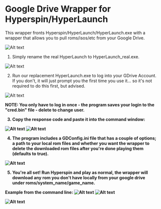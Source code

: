# Google Drive Wrapper for Hyperspin/HyperLaunch

This wrapper fronts Hyperspin/HyperLaunch/HyperLaunch.exe with a wrapper 
that allows you to pull roms/isos/etc from your Google Drive.

![Alt text](http://i.imgur.com/O0izf18.png "Optional title")

1. Simply rename the real HyperLaunch to HyperLaunch_real.exe.

![Alt text](http://i.imgur.com/1a50rV8.png)

2. Run our replacement HyperLaunch.exe to log into your GDrive Account. If you don't, it will just prompt you the first time you use it... so it's not required to do this first, but advised.

![Alt text](http://i.imgur.com/RrrPpYW.png)

<b>NOTE: You only have to log in once - the program saves your login to the "cred.bin" file - delete to change user.<b>

3. Copy the response code and paste it into the command window:

![Alt text](http://i.imgur.com/CI7gua2.png)
![Alt text](http://i.imgur.com/CJl04U1.png)

4. The program includes a GDConfig.ini file that has a couple of options; a path to your local rom files and whether you want the wrapper to delete the downloaded rom files after you're done playing them (defaults to true).
 
![Alt text](http://i.imgur.com/hiBbcJn.png)

5. You're all set! Run Hyperspin and play as normal, the wrapper will download any rom you don't have locally from your google drive under roms/system_name/game_name.

Example from the command line:
![Alt text](http://i.imgur.com/xW1hO85.png)
![Alt text](http://i.imgur.com/q1embWw.png)

![Alt text](http://i.imgur.com/SdHiRPm.png)
